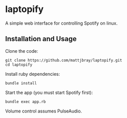 laptopify
=========

A simple web interface for controlling Spotify on linux.

##  Installation and Usage

Clone the code:

    git clone https://github.com/mattjbray/laptopify.git
    cd laptopify

Install ruby dependencies:

    bundle install

Start the app (you must start Spotify first):

    bundle exec app.rb

Volume control assumes PulseAudio.
